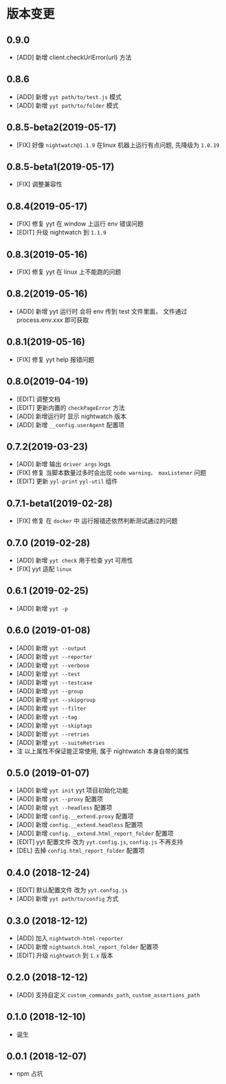 # 版本变更
## 0.9.0
* [ADD] 新增 client.checkUrlError(url) 方法

## 0.8.6
* [ADD] 新增 `yyt path/to/test.js` 模式
* [ADD] 新增 `yyt path/to/folder` 模式

## 0.8.5-beta2(2019-05-17)
* [FIX] 好像 `nightwatch@1.1.9` 在linux 机器上运行有点问题, 先降级为 `1.0.19`

## 0.8.5-beta1(2019-05-17)
* [FIX] 调整兼容性

## 0.8.4(2019-05-17)
* [FIX] 修复 yyt 在 window 上运行 env 错误问题
* [EDIT] 升级 nightwatch 到 `1.1.9`

## 0.8.3(2019-05-16)
* [FIX] 修复 yyt 在 linux 上不能跑的问题

## 0.8.2(2019-05-16)
* [ADD] 新增 yyt 运行时  会将 env 传到 test 文件里面， 文件通过 process.env.xxx 即可获取

## 0.8.1(2019-05-16)
* [FIX] 修复 yyt help 报错问题

## 0.8.0(2019-04-19)
* [EDIT] 调整文档
* [EDIT] 更新内置的 `checkPageError` 方法
* [ADD] 新增运行时 显示 nightwatch 版本
* [ADD] 新增 `__config.userAgent` 配置项

## 0.7.2(2019-03-23)
* [ADD] 新增 输出 `driver args` logs
* [FIX] 修复 当脚本数量过多时会出现 `node warning， maxListener` 问题
* [EDIT] 更新 `yyl-print` `yyl-util` 组件

## 0.7.1-beta1(2019-02-28)
* [FIX] 修复 在 `docker` 中 运行报错还依然判断测试通过的问题

## 0.7.0 (2019-02-28)
* [ADD] 新增 `yyt check` 用于检查 yyt 可用性
* [FIX] yyt 适配 `linux`

## 0.6.1 (2019-02-25)
* [ADD] 新增 `yyt -p`

## 0.6.0 (2019-01-08)
* [ADD] 新增 `yyt --output`
* [ADD] 新增 `yyt --reporter`
* [ADD] 新增 `yyt --verbose`
* [ADD] 新增 `yyt --test`
* [ADD] 新增 `yyt --testcase`
* [ADD] 新增 `yyt --group`
* [ADD] 新增 `yyt --skipgroup`
* [ADD] 新增 `yyt --filter`
* [ADD] 新增 `yyt --tag`
* [ADD] 新增 `yyt --skiptags`
* [ADD] 新增 `yyt --retries`
* [ADD] 新增 `yyt --suiteRetries`
* 注 以上属性不保证能正常使用, 属于 nightwatch 本身自带的属性

## 0.5.0 (2019-01-07)
* [ADD] 新增 `yyt init` yyt 项目初始化功能
* [ADD] 新增 `yyt --proxy` 配置项
* [ADD] 新增 `yyt --headless` 配置项
* [ADD] 新增 `config.__extend.proxy` 配置项
* [ADD] 新增 `config.__extend.headless` 配置项
* [ADD] 新增 `config.__extend.html_report_folder` 配置项
* [EDIT] yyt 配置文件 改为 `yyt.config.js`, `config.js` 不再支持
* [DEL] 去掉 `config.html_report_folder` 配置项

## 0.4.0 (2018-12-24)
* [EDIT] 默认配置文件 改为 `yyt.config.js`
* [ADD] 新增 `yyt path/to/config` 方式

## 0.3.0 (2018-12-12)
* [ADD] 加入 `nightwatch-html-reporter`
* [ADD] 新增 `nightwatch.html_report_folder` 配置项
* [EDIT] 升级 `nightwatch` 到 `1.x` 版本

## 0.2.0 (2018-12-12)
* [ADD] 支持自定义 `custom_commands_path`, `custom_assertions_path`

## 0.1.0 (2018-12-10)
* 诞生

## 0.0.1 (2018-12-07)
* npm 占坑
